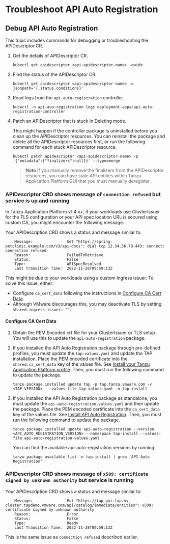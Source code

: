 # Troubleshoot API Auto Registration

## Debug API Auto Registration

This topic includes commands for debugging or troubleshooting the APIDescriptor CR.

1. Get the details of APIDescriptor CR.

    ```console
    kubectl get apidescriptor <api-apidescriptor-name> -owide
    ```

2. Find the status of the APIDescriptor CR.

    ```console
    kubectl get apidescriptor <api-apidescriptor-name> -o jsonpath='{.status.conditions}'
    ```

3. Read logs from the `api-auto-registration` controller.
   
    ```console
    kubectl -n api-auo-registration logs deployment.apps/api-auto-registration-controller
    ```

4. Patch an APIDescriptor that is stuck in Deleting mode.

   This might happen if the controller package is uninstalled before you clean up the APIDescriptor resources.
   You can reinstall the package and delete all the APIDescriptor resources first, or run the following command for each stuck APIDescriptor resource.

    ```console
    kubectl patch apidescriptor <api-apidescriptor-name> -p '{"metadata":{"finalizers":null}}' --type=merge
    ```

    >**Note** If you manually remove the finalizers from the APIDescriptor resources, you can have stale API entities within Tanzu Application Platform GUI that you must manually deregister.

### APIDescriptor CRD shows message of `connection refused` but service is up and running

In Tanzu Application Platform v1.4.x+, if your workloads use ClusterIssuer for the TLS configuration or your API spec location URL is secured using custom CA,
you might encounter the following message.

Your APIDescription CRD shows a status and message similar to:

```console
    Message:               Get "https://spring-petclinic.example.com/v3/api-docs": dial tcp 12.34.56.78:443: connect: connection refused
    Reason:                FailedToRetrieve
    Status:                False
    Type:                  APISpecResolved
    Last Transition Time:  2022-11-28T09:59:13Z
```

This might be due to your workloads using a custom Ingress issuer. To solve this issue, either:

- Configure `ca_cert_data` following the instructions in [Configure CA Cert Data](#set-ca-crt).
- Although VMware discourages this, you may deactivate TLS by setting `shared.ingress_issuer: ""`.

#### <a id="set-ca-crt"></a> Configure CA Cert Data

1. Obtain the PEM Encoded crt file for your ClusterIssuer or TLS setup . You will use this to update the `api-auto-registration` package.
 
2. If you installed the API Auto Registration package through pre-defined profiles, you must update the `tap-values.yaml` and update the TAP installation.
   Place the PEM encoded certificate into the `shared.ca_cert_data` key of the values file. See [Install your Tanzu Application Platform profile](../install.hbs.md#install-profile).
   Then, you must run the following command to update the package.

   ```console
   tanzu package installed update tap -p tap.tanzu.vmware.com -v <TAP_VERSION>  --values-file tap-values.yaml -n tap-install
   ```

3. If you installed the API Auto Registration package as standalone, you must update the `api-auto-registration-values.yaml` and then update the package.
   Place the PEM encoded certificate into the `ca_cert_data` key of the values file. See [Install API Auto Registration](installation.hbs.md).
   Then, you must run the following command to update the package.

   ```console
   tanzu package installed update api-auto-registration --version <API_AUTO_REGISTRATION_VERSION> --namespace tap-install --values-file api-auto-registration-values.yaml
   ```
   You can find the available api-auto-registration versions by running:
   ```console
   tanzu package available list -n tap-install | grep 'API Auto Registration'
   ```

### APIDescriptor CRD shows message of `x509: certificate signed by unknown authority` but service is running

Your APIDescription CRD shows a status and message similar to:

```console
    Message:               Put "https://tap-gui.tap.my-cluster.tapdemo.vmware.com/api/catalog/immediate/entities": x509: certificate signed by unknown authority
    Reason:                Error
    Status:                False
    Type:                  Ready
    Last Transition Time:  2022-11-28T09:59:13Z
```

This is the same issue as `connection refused` described earlier.
